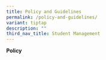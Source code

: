 ```yaml
---
title: Policy and Guidelines
permalink: /policy-and-guidelines/
variant: tiptap
description: ""
third_nav_title: Student Management
---
```

<p><strong>Policy</strong>
</p>
